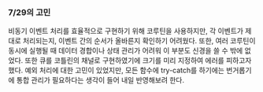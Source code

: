 ### 7/29의 고민
비동기 이벤트 처리를 효율적으로 구현하기 위해 코루틴을 사용하지만, 각 이벤트가 제대로 처리되는지, 이벤트 간의 순서가 올바른지 확인하기 어려웠다. 또한, 여러 코루틴이 동시에 실행될 때 데이터 경합이나 상태 관리가 어려워 이 부분도 신경을 쓸 수 밖에 없었다. 또한 큐를 코틀린의 채널로 구현하였기에 크기를 미리 지정하여 에러를 피하고자 했다.
예외 처리에 대한 고민이 있었지만, 모든 함수에 try-catch를 하기에는 번거롭기에 통합 관리가 필요하다는 생각이 들어 내일 반영해보려 한다. 

